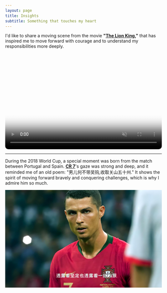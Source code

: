 ```yaml
---
layout: page
title: Insights
subtitle: Something that touches my heart
---
```


I'd like to share a moving scene from the movie **"[The Lion King](https://en.wikipedia.org/wiki/The_Lion_King),"** that has inspired me to move forward with courage and to understand my responsibilities more deeply.

<style>
/* CSS样式 */
.video-container {
  position: relative;
  padding-bottom: 56.25%; /* 16:9 的纵横比 */
  padding-top: 25px;
  height: 0;
  overflow: hidden; /* 确保圆角效果不超出容器 */
}
.video-container video {
  position: absolute;
  top: 0;
  left: 0;
  width: 100%;
  height: 100%;
  border-radius: 10px; /* 添加圆角 */
}
</style>

<div class="video-container">
<video controls muted playsinline poster="/assets/img/photos/2024/08/lion-king-cover.jpg">
  <source src="/assets/img/photos/2024/08/lion-king-clip.mp4" type="video/mp4">
  Your browser does not support the video tag.
</video>
</div>


---

During the 2018 World Cup, a special moment was born from the match between Portugal and Spain. **[CR 7](https://en.wikipedia.org/wiki/Cristiano_Ronaldo)**'s gaze was strong and deep, and it reminded me of an old poem: "男儿何不带吴钩,收取关山五十州." It shows the spirit of moving forward bravely and conquering challenges, which is why I admire him so much.

![CR 7](/assets/img/photos/2018/cr.jpg)